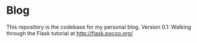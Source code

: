 # Blog
This repository is the codebase for my personal blog.
Version 0.1: Walking through the Flask tutorial at http://flask.pocoo.org/